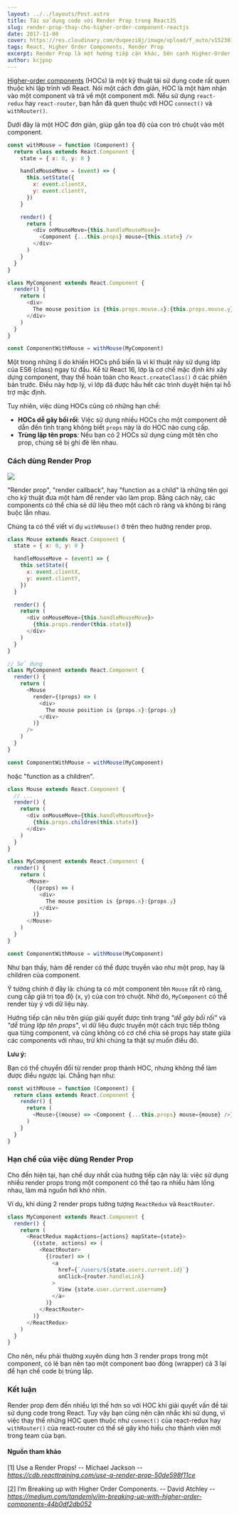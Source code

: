 ```yaml
---
layout: ../../layouts/Post.astro
title: Tái sử dụng code với Render Prop trong ReactJS
slug: render-prop-thay-cho-higher-order-component-reactjs
date: 2017-11-08
cover: https://res.cloudinary.com/duqeezi8j/image/upload/f_auto/v1523017015/react_odxssl.jpg
tags: React, Higher Order Components, Render Prop
excerpt: Render Prop là một hướng tiếp cận khác, bên cạnh Higher-Order Components, để giải quyết vấn đề tái sử dụng code trong ReactJS.
author: kcjpop
---
```


[Higher-order components](https://reactjs.org/docs/higher-order-components.html) (HOCs) là một kỹ thuật tái sử dụng code rất quen thuộc khi lập trình với React. Nói một cách đơn giản, HOC là một hàm nhận vào một component và trả về một component mới. Nếu sử dụng `react-redux` hay `react-router`, bạn hẳn đã quen thuộc với HOC `connect()` và `withRouter()`.

Dưới đây là một HOC đơn giản, giúp gắn tọa độ của con trỏ chuột vào một component.

```javascript
const withMouse = function (Component) {
  return class extends React.Component {
    state = { x: 0, y: 0 }

    handleMouseMove = (event) => {
      this.setState({
        x: event.clientX,
        y: event.clientY,
      })
    }

    render() {
      return (
        <div onMouseMove={this.handleMouseMove}>
          <Component {...this.props} mouse={this.state} />
        </div>
      )
    }
  }
}

class MyComponent extends React.Component {
  render() {
    return (
      <div>
        The mouse position is {this.props.mouse.x}:{this.props.mouse.y}
      </div>
    )
  }
}

const ComponentWithMouse = withMouse(MyComponent)
```

Một trong những lí do khiến HOCs phổ biến là vì kĩ thuật này sử dụng lớp của ES6 (class) ngay từ đầu. Kể từ React 16, lớp là cơ chế mặc định khi xây dựng component, thay thế hoàn toàn cho `React.createClass()` ở các phiên bản trước. Điều này hợp lý, vì lớp đã được hầu hết các trình duyệt hiện tại hỗ trợ mặc định.

Tuy nhiên, việc dùng HOCs cũng có những hạn chế:

- **HOCs dễ gây bối rối**: Việc sử dụng nhiều HOCs cho một component dễ dẫn đến tình trạng không biết `props` này là do HOC nào cung cấp.
- **Trùng lặp tên props**: Nếu bạn có 2 HOCs sử dụng cùng một tên cho prop, chúng sẽ bị ghi đè lên nhau.

### Cách dùng Render Prop

![](https://res.cloudinary.com/duqeezi8j/image/upload/f_auto/v1510109188/blob_ixcygo09d1_wfqumj.jpg)

"Render prop", "render callback", hay "function as a child" là những tên gọi cho kỹ thuật đưa một hàm để render vào làm prop. Bằng cách này, các components có thể chia sẻ dữ liệu theo một cách rõ ràng và không bị ràng buộc lẫn nhau.

Chúng ta có thể viết ví dụ `withMouse()` ở trên theo hướng render prop.

```javascript
class Mouse extends React.Component {
  state = { x: 0, y: 0 }

  handleMouseMove = (event) => {
    this.setState({
      x: event.clientX,
      y: event.clientY,
    })
  }

  render() {
    return (
      <div onMouseMove={this.handleMouseMove}>
        {this.props.render(this.state)}
      </div>
    )
  }
}

// Sử dụng
class MyComponent extends React.Component {
  render() {
    return (
      <Mouse
        render={(props) => (
          <div>
            The mouse position is {props.x}:{props.y}
          </div>
        )}
      />
    )
  }
}

const ComponentWithMouse = withMouse(MyComponent)
```

hoặc "function as a children".

```javascript
class Mouse extends React.Component {
  // ...
  render() {
    return (
      <div onMouseMove={this.handleMouseMove}>
        {this.props.children(this.state)}
      </div>
    )
  }
}

class MyComponent extends React.Component {
  render() {
    return (
      <Mouse>
        {(props) => (
          <div>
            The mouse position is {props.x}:{props.y}
          </div>
        )}
      </Mouse>
    )
  }
}

const ComponentWithMouse = withMouse(MyComponent)
```

Như bạn thấy, hàm để render có thể được truyền vào như một prop, hay là children của component.

Ý tưởng chính ở đây là: chúng ta có một component tên `Mouse` rất rõ ràng, cung cấp giá trị tọa độ (x, y) của con trỏ chuột. Nhờ đó, `MyComponent` có thể render tùy ý với dữ liệu này.

Hướng tiếp cận nêu trên giúp giải quyết được tình trạng _"dễ gây bối rối"_ và _"dễ trùng lặp tên props"_, vì dữ liệu được truyền một cách trực tiếp thông qua từng component, và cũng không có cơ chế chia sẻ props hay state giữa các components với nhau, trừ khi chúng ta thật sự muốn điều đó.

**Lưu ý:**

Bạn có thể chuyển đổi từ render prop thành HOC, nhưng không thể làm được điều ngược lại. Chẳng hạn như:

```javascript
const withMouse = function (Component) {
  return class extends React.Component {
    render() {
      return (
        <Mouse>{(mouse) => <Component {...this.props} mouse={mouse} />}</Mouse>
      )
    }
  }
}
```

### Hạn chế của việc dùng Render Prop

Cho đến hiện tại, hạn chế duy nhất của hướng tiếp cận này là: việc sử dụng nhiều render props trong một component có thể tạo ra nhiều hàm lồng nhau, làm mã nguồn hơi khó nhìn.

Ví dụ, khi dùng 2 render props tưởng tượng `ReactRedux` và `ReactRouter`.

```javascript
class MyComponent extends React.Component {
  render() {
    return (
      <ReactRedux mapActions={actions} mapState={state}>
        {(state, actions) => (
          <ReactRouter>
            {(router) => (
              <a
                href={`/users/${state.users.current.id}`}
                onClick={router.handleLink}
              >
                View {state.user.current.username}
              </a>
            )}
          </ReactRouter>
        )}
      </ReactRedux>
    )
  }
}
```

Cho nên, nếu phải thường xuyên dùng hơn 3 render props trong một component, có lẽ bạn nên tạo một component bao đóng (wrapper) cả 3 lại để hạn chế code bị trùng lắp.

### Kết luận

Render prop đem đến nhiều lợi thế hơn so với HOC khi giải quyết vấn đề tái sử dụng code trong React. Tuy vậy bạn cũng nên cân nhắc khi sử dụng, vì việc thay thế những HOC quen thuộc như `connect()` của react-redux hay `withRouter()` của react-router có thể sẽ gây khó hiểu cho thành viên mới trong team của bạn.

#### Nguồn tham khảo

[1] Use a Render Props! -- Michael Jackson -- *https://cdb.reacttraining.com/use-a-render-prop-50de598f11ce*

[2] I’m Breaking up with Higher Order Components. -- David Atchley -- *https://medium.com/tandemly/im-breaking-up-with-higher-order-components-44b0df2db052*
